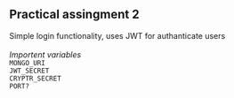 ## Practical assingment 2

Simple login functionality, uses JWT for authanticate users\
\
*Importent variables*\
`MONGO_URI`\
`JWT_SECRET`\
`CRYPTR_SECRET`\
`PORT?`
